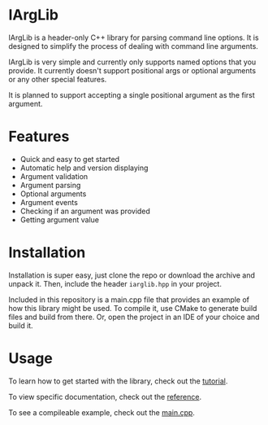 # IArgLib

IArgLib is a header-only C++ library for parsing command line options. It is designed to simplify the process of dealing with command line arguments.

IArgLib is very simple and currently only supports named options that you provide. It currently doesn't support positional args or optional arguments or any other special features.

It is planned to support accepting a single positional argument as the first argument.

# Features

* Quick and easy to get started
* Automatic help and version displaying
* Argument validation
* Argument parsing
* Optional arguments
* Argument events
* Checking if an argument was provided
* Getting argument value

# Installation

Installation is super easy, just clone the repo or download the archive and unpack it. Then, include the header `iarglib.hpp` in your project.

Included in this repository is a main.cpp file that provides an example of how this library might be used. To compile it, use CMake to generate build files and build from there. Or, open the project in an IDE of your choice and build it.

# Usage

To learn how to get started with the library, check out the [tutorial](tutorial.md).

To view specific documentation, check out the [reference](reference.md).

To see a compileable example, check out the [main.cpp](src/main.cpp).

